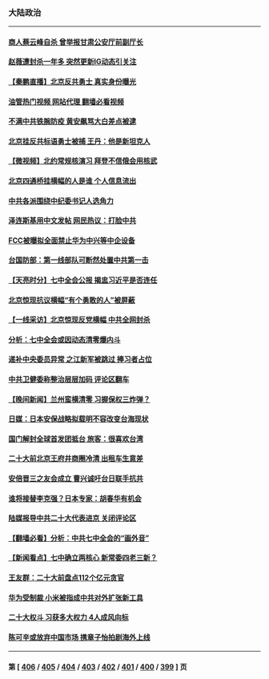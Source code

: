 ### 大陆政治
---
#### [商人蔡云峰自杀 曾举报甘肃公安厅前副厅长](../../pages/ncid277/n13844990.md?10141245) 
#### [赵薇遭封杀一年多 突然更新IG动态引关注](../../pages/ncid277/n13844875.md?10141245) 
#### [【秦鹏直播】北京反共勇士 真实身份曝光](../../pages/ncid277/n13844713.md?10141245) 
#### [油管热门视频 网站代理 翻墙必看视频](http://209.222.30.114:81/youtube.html?10141245)
#### [不满中共铁腕防疫 黄安飙骂大白差点被逮](../../pages/ncid277/n13844860.md?10141245) 
#### [北京挂反共标语勇士被捕 王丹：他是新坦克人](../../pages/ncid277/n13844777.md?10141245) 
#### [【微视频】北约常规核演习 拜登不信俄会用核武](../../pages/ncid277/n13844097.md?10141245) 
#### [北京四通桥挂横幅的人是谁 个人信息流出](../../pages/ncid277/n13844816.md?10141245) 
#### [中共各派围绕中纪委书记人选角力](../../pages/ncid277/n13844330.md?10141245) 
#### [泽连斯基用中文发帖 网民热议：打脸中共](../../pages/ncid277/n13844723.md?10141245) 
#### [FCC被曝拟全面禁止华为中兴等中企设备](../../pages/ncid277/n13844686.md?10141245) 
#### [台国防部：第一线部队可断然处置中共第一击](../../pages/ncid277/n13844637.md?10141245) 
#### [【天亮时分】七中全会公报 揭盅习近平是否连任](../../pages/ncid277/n13844697.md?10141245) 
#### [北京惊现抗议横幅“有个勇敢的人”被屏蔽](../../pages/ncid277/n13844650.md?10141245) 
#### [【一线采访】北京惊现反党横幅 中共全网封杀](../../pages/ncid277/n13844506.md?10141245) 
#### [分析：七中全会或因动态清零爆内斗](../../pages/ncid277/n13844398.md?10141245) 
#### [递补中央委员异常 之江新军被跳过 捧习者占位](../../pages/ncid277/n13844507.md?10141245) 
#### [中共卫健委称整治层层加码 评论区翻车](../../pages/ncid277/n13844481.md?10141245) 
#### [【晚间新闻】兰州蛮横清零 习握保权三炸弹？](../../pages/ncid277/n13844470.md?10141245) 
#### [日媒：日本安保战略拟载明不容改变台海现状](../../pages/ncid277/n13844366.md?10141245) 
#### [国门解封全球首发团抵台 旅客：很喜欢台湾](../../pages/ncid277/n13844338.md?10141245) 
#### [二十大前北京王府井商圈冷清 出租车生意差](../../pages/ncid277/n13844308.md?10141245) 
#### [安倍晋三之友会成立 曹兴诚吁台日联手抗共](../../pages/ncid277/n13844164.md?10141245) 
#### [谁将接替李克强？日本专家：胡春华有机会](../../pages/ncid277/n13844060.md?10141245) 
#### [陆媒报导中共二十大代表进京  关闭评论区](../../pages/ncid277/n13844272.md?10141245) 
#### [【翻墙必看】分析：中共七中全会的“画外音”](../../pages/ncid277/n13844271.md?10141245) 
#### [【新闻看点】七中确立两核心 新常委四老三新？](../../pages/ncid277/n13844084.md?10141245) 
#### [王友群：二十大前盘点112个亿元贪官](../../pages/ncid277/n13844182.md?10141245) 
#### [华为受制裁 小米被指成中共对外扩张新工具](../../pages/ncid277/n13844067.md?10141245) 
#### [二十大权斗 习获多大权力 4人成风向标](../../pages/ncid277/n13844080.md?10141245) 
#### [陈可辛或放弃中国市场 携章子怡拍剧海外上线](../../pages/ncid277/n13844102.md?10141245) 

---
#### 第 [ [406](./406.md?10141245) / [405](./405.md?10141245) / [404](./404.md?10141245) / [403](./403.md?10141245) / [402](./402.md?10141245) / [401](./401.md?10141245) / [400](./400.md?10141245) / [399](./399.md?10141245) ] 页
